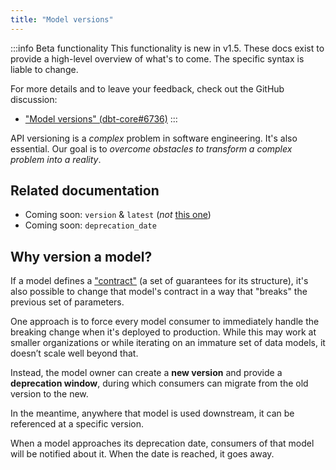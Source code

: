```yaml
---
title: "Model versions"
---
```


:::info Beta functionality
This functionality is new in v1.5. These docs exist to provide a high-level overview of what's to come. The specific syntax is liable to change.

For more details and to leave your feedback, check out the GitHub discussion:
* ["Model versions" (dbt-core#6736)](https://github.com/dbt-labs/dbt-core/discussions/6736)
:::

API versioning is a _complex_ problem in software engineering. It's also essential. Our goal is to _overcome obstacles to transform a complex problem into a reality_.

## Related documentation
* Coming soon: `version` & `latest` (_not_ [this one](project-configs/version))
* Coming soon: `deprecation_date`

## Why version a model?

If a model defines a ["contract"](model-contracts) (a set of guarantees for its structure), it's also possible to change that model's contract in a way that "breaks" the previous set of parameters.

One approach is to force every model consumer to immediately handle the breaking change when it's deployed to production. While this may work at smaller organizations or while iterating on an immature set of data models, it doesn’t scale well beyond that.

Instead, the model owner can create a **new version** and provide a **deprecation window**, during which consumers can migrate from the old version to the new.

In the meantime, anywhere that model is used downstream, it can be referenced at a specific version.

When a model approaches its deprecation date, consumers of that model will be notified about it. When the date is reached, it goes away.
